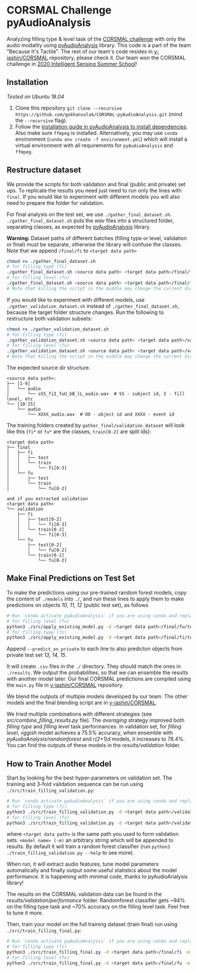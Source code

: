 # CORSMAL Challenge pyAudioAnalysis

Analyzing filling type & level task of the [CORSMAL challenge](http://corsmal.eecs.qmul.ac.uk/containers_manip.html) with only the audio modality using [pyAudioAnalysis](https://github.com/tyiannak/pyAudioAnalysis) library.
This code is a part of the team "Because It's Tactile".
The rest of our team's code resides in [v-iashin/CORSMAL](https://github.com/v-iashin/CORSMAL) repository, please check it. Our team won the CORSMAL challenge in [2020 Intelligent Sensing Summer School](http://cis.eecs.qmul.ac.uk/school2020.html)!

## Installation

_Tested on Ubuntu 18.04_

1. Clone this repository `git clone --recursive https://github.com/gokhansolak/CORSMAL-pyAudioAnalysis.git` (mind the `--recursive` flag).
2. Follow the [installation guide in pyAudioAnalysis to install dependencies](https://github.com/tyiannak/pyAudioAnalysis#installation). Also make sure `ffmpeg` is installed. Alternatively, you may use `conda` environment (`conda env create -f environment.yml`) which will install a virtual environment with all requirements for `pyAudioAnalysis` and `ffmpeg`.

## Restructure dataset

We provide the scripts for both validation and final (public and private) set ups. To replicate the results you need just need to run only the lines with `final`. If you would like to experiment with different models you will also need to prepare the folder for validation.

For final analysis on the test set, we use `./gather_final_dataset.sh`. `./gather_final_dataset.sh` puts the _wav_ files into a structured folder, separating classes, as expected by [pyAudioAnalysis](https://github.com/tyiannak/pyAudioAnalysis) library.

**Warning:** Dataset paths of different batches (filling type or level, validation or final) must be separate, otherwise the library will confuse the classes. Note that we append `/final/fi` to `<target data path>`

```bash
chmod +x ./gather_final_dataset.sh
# for filling type (fi)
./gather_final_dataset.sh <source data path> <target data path>/final/fi "fi"
# for filling level (fu)
./gather_final_dataset.sh <source data path> <target data path>/final/fu "fu"
# Note that killing the script in the middle may change the current directory.
```

If you would like to experiment with different models, use `./gather_validation_dataset.sh` instead of `./gather_final_dataset.sh`, because the target folder structure changes. Run the following to restructure both validation subsets:
```bash
chmod +x ./gather_validation_dataset.sh
# for filling type (fi)
./gather_validation_dataset.sh <source data path> <target data path>/validation/fi "fi"
# for filling level (fu)
./gather_validation_dataset.sh <source data path> <target data path>/validation/fu "fu"
# Note that killing the script in the middle may change the current directory.
```

The expected source dir structure.
```
<source data path>:
├── [1-9]
│   └── audio
│       └── sSS_fiI_fuU_bB_lL_audio.wav  # SS - subject id, I - fill level, etc
└── [10-15]
    └── audio
        └── XXXX_audio.wav  # OO - object id and XXXX - event id
```

The training folders created by `gather_final/validation_dataset` will look like this (`fi*` or `fu*` are the classes, `train[0-2]` are split ids):
```
<target data path>
├── final
│   ├── fi
│   │   ├── test
│   │   └── train
│   │       └── fi[0-3]
│   └── fu
│       ├── test
│       └── train
│           └── fu[0-2]

and if you extracted validation
<target data path>
└── validation
    ├── fi
    │   ├── test[0-2]
    │   │   └── fi[0-3]
    │   └── train[0-2]
    │       └── fi[0-3]
    └── fu
        ├── test[0-2]
        │   └── fu[0-2]
        └── train[0-2]
            └── fu[0-2]

```

## Make Final Predictions on Test Set

To make the predictions using our pre-trained random forest models, copy the content of `./models` into `./`, and run these lines to apply them to make predictions on objects _10, 11, 12_ (public test set), as follows
```bash
# Run `conda activate pyAudioAnalysis` if you are using conda and replace `python3` with `python`
# for filling level (fu)
python3 ./src/apply_existing_model.py -d <target data path>/final/fu/test -m "flevel-randomforest-final" -c "fu"
# for filling type (fi)
python3 ./src/apply_existing_model.py -d <target data path>/final/fi/test -m "ftype-randomforest-final" -c "fi"
```
Append `--predict_on_private` to each line to also predicton objects from private test set _13, 14, 15_.

It will create `.csv` files in the `./` directory. They should match the ones in `./results`.
We output the probabilities, so that we can ensemble the results with another model later.
Our final CORSMAL predictions are compiled using the `main.py` file in [v-iashin/CORSMAL](https://github.com/v-iashin/CORSMAL) repository.

We blend the outputs of multiple models developed by our team. The other models and the final blending script are in [v-iashin/CORSMAL](https://github.com/v-iashin/CORSMAL).

We tried multiple combinations with different strategies (see *src/combine_filling_results.py* file).
The *averaging* strategy improved both *filling type* and *filling level* task performances.
In validation set, for *filling level*, *vggish* model achieves a 75.5% accuracy, when ensemble with *pyAudioAnalysis/randomforest* and *r(2+1)d* models, it increases to 78.4%. You can find the outputs of these models in the _results/validation_ folder.

## How to Train Another Model

Start by looking for the best hyper-parameters on validation set. The training and 3-fold validation sequence can be run using `./src/train_filling_validation.py`:
```bash
# Run `conda activate pyAudioAnalysis` if you are using conda and replace `python3` with `python`
# for filling type (fi)
python3 ./src/train_filling_validation.py -d <target data path>/validation/fi -m "ftype-my-model" -c "fi"
# for filling level (fu)
python3 ./src/train_filling_validation.py -d <target data path>/validation/fu -m "flevel-my-model" -c "fu"
```
where `<target data path>` is the same path you used to form validation sets. `<model name> (-m)` an arbitrary string which will be appended to results. By default it will train a random forest classifier (run `python3 ./train_filling_validation.py --help` to see more).

When run, it will extract audio features, tune model parameters automatically and finally output some useful statistics about the model performance.
It is happening with minimal code, thanks to pyAudioAnalysis library!

The results on the CORSMAL validation data can be found in the _results/validation/performance_ folder.
Randomforest classifier gets ~94% on the filling type task and ~70% accuracy on the filling level task. Feel free to tune it more.

Then, train your model on the full training dataset (train final) run using `./src/train_filling_final.py`:
```bash
# Run `conda activate pyAudioAnalysis` if you are using conda and replace `python3` with `python`
# for filling type (fi)
python3 ./src/train_filling_final.py -d <target data path>/final/fi -m "ftype-my-model-final" -c "fi"
# for filling level (fu)
python3 ./src/train_filling_final.py -d <target data path>/final/fu -m "flevel-my-model-final" -c "fu"
```
